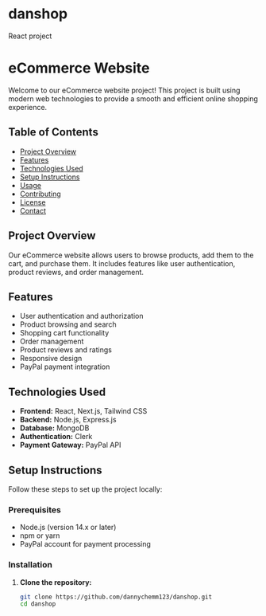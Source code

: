 # danshop
React project
# eCommerce Website

Welcome to our eCommerce website project! This project is built using modern web technologies to provide a smooth and efficient online shopping experience.

## Table of Contents

- [Project Overview](#project-overview)
- [Features](#features)
- [Technologies Used](#technologies-used)
- [Setup Instructions](#setup-instructions)
- [Usage](#usage)
- [Contributing](#contributing)
- [License](#license)
- [Contact](#contact)

## Project Overview

Our eCommerce website allows users to browse products, add them to the cart, and purchase them. It includes features like user authentication, product reviews, and order management.

## Features

- User authentication and authorization
- Product browsing and search
- Shopping cart functionality
- Order management
- Product reviews and ratings
- Responsive design
- PayPal payment integration

## Technologies Used

- **Frontend:** React, Next.js, Tailwind CSS
- **Backend:** Node.js, Express.js
- **Database:** MongoDB
- **Authentication:** Clerk 
- **Payment Gateway:** PayPal API


## Setup Instructions

Follow these steps to set up the project locally:

### Prerequisites

- Node.js (version 14.x or later)
- npm or yarn
- PayPal account for payment processing

### Installation

1. **Clone the repository:**

   ```bash
   git clone https://github.com/dannychemm123/danshop.git
   cd danshop


